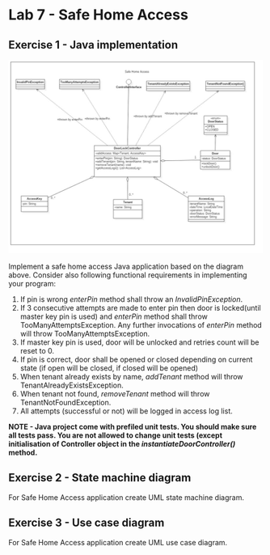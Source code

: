 # Lab 7 - Safe Home Access


## Exercise 1 - Java implementation
![Exercise 1 image](docs/ex1.jpg)

Implement a safe home access Java application based on the diagram above. Consider also following functional requirements in implementing your program:
1. If pin is wrong _enterPin_ method shall throw an _InvalidPinException_.
2. If 3 consecutive attempts are made to enter pin then door is locked(until master key pin is used) and _enterPin_ method shall throw TooManyAttemptsException. Any further invocations of _enterPin_ method will throw TooManyAttemptsException.
3. If master key pin is used, door will be unlocked and retries count will be reset to 0. 
4. If pin is correct, door shall be opened or closed depending on current state (if open will be closed, if closed will be opened)
5. When tenant already exists by name, _addTenant_ method will throw TenantAlreadyExistsException.
6. When tenant not found, _removeTenant_ method will throw TenantNotFoundException. 
7. All attempts (successful or not) will be logged in access log list.

**NOTE - Java project come with prefiled unit tests. You should make sure all tests pass. You are not allowed to change unit tests (except initialisation of Controller object in the _instantiateDoorController()_ method.**

## Exercise 2 - State machine diagram

For Safe Home Access application create UML state machine diagram.  

## Exercise 3 - Use case diagram

For Safe Home Access application create UML use case diagram. 

